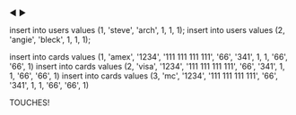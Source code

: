 ◀  ▶

insert into users values (1, 'steve', 'arch', 1, 1, 1);
insert into users values (2, 'angie', 'bleck', 1, 1, 1);

insert into cards values (1, 'amex', '1234', '111 111 111 111', '66', '341', 1, 1, '66', '66', 1)
insert into cards values (2, 'visa', '1234', '111 111 111 111', '66', '341', 1, 1, '66', '66', 1)
insert into cards values (3, 'mc', '1234', '111 111 111 111', '66', '341', 1, 1, '66', '66', 1)


TOUCHES!
